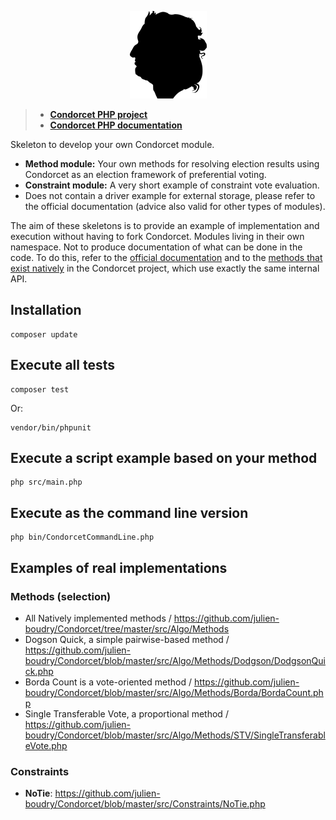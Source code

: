 
<p align="center">
  <img src="https://raw.githubusercontent.com/CondorcetVote/Condorcet_Modules_Skeletons/master/condorcet-black.png" alt="Condorcet Logo">
</p>

> - **[Condorcet PHP project](https://github.com/julien-boudry/Condorcet)**
> - **[Condorcet PHP documentation](https://www.condorcet.io)**

Skeleton to develop your own Condorcet module.  

- **Method module:** Your own methods for resolving election results using Condorcet as an election framework of preferential voting.  
- **Constraint module:** A very short example of constraint vote evaluation.  
- Does not contain a driver example for external storage, please refer to the official documentation (advice also valid for other types of modules).  

The aim of these skeletons is to provide an example of implementation and execution without having to fork Condorcet. Modules living in their own namespace.   Not to produce documentation of what can be done in the code. To do this, refer to the [official documentation](https://www.condorcet.io) and to the [methods that exist natively](#examples-of-real-implementations) in the Condorcet project, which use exactly the same internal API.


## Installation

```shell
composer update
```

## Execute all tests
```shell
composer test 
```

Or:
```shell
vendor/bin/phpunit
```

## Execute a script example based on your method

```shell
php src/main.php
```

## Execute as the command line version
```shell
php bin/CondorcetCommandLine.php
```

## Examples of real implementations

### Methods (selection)
- All Natively implemented methods / https://github.com/julien-boudry/Condorcet/tree/master/src/Algo/Methods
- Dogson Quick, a simple pairwise-based method / https://github.com/julien-boudry/Condorcet/blob/master/src/Algo/Methods/Dodgson/DodgsonQuick.php
- Borda Count is a vote-oriented method / https://github.com/julien-boudry/Condorcet/blob/master/src/Algo/Methods/Borda/BordaCount.php
- Single Transferable Vote, a proportional method / https://github.com/julien-boudry/Condorcet/blob/master/src/Algo/Methods/STV/SingleTransferableVote.php

### Constraints
- **NoTie**: https://github.com/julien-boudry/Condorcet/blob/master/src/Constraints/NoTie.php

